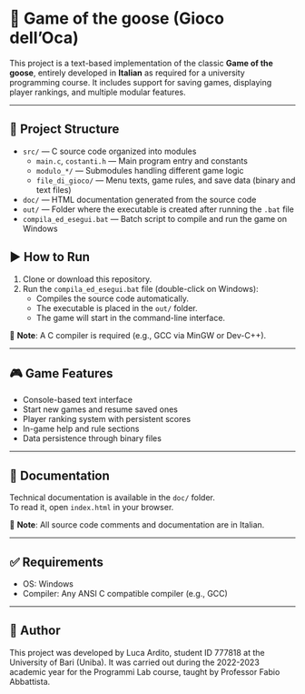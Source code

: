 # 🐍 Game of the goose (Gioco dell’Oca)

This project is a text-based implementation of the classic **Game of the goose**, entirely developed in **Italian** as required for a university programming course. It includes support for saving games, displaying player rankings, and multiple modular features.

---

## 📁 Project Structure

- `src/` — C source code organized into modules  
  - `main.c`, `costanti.h` — Main program entry and constants  
  - `modulo_*/` — Submodules handling different game logic  
  - `file_di_gioco/` — Menu texts, game rules, and save data (binary and text files)
- `doc/` — HTML documentation generated from the source code
- `out/` — Folder where the executable is created after running the `.bat` file
- `compila_ed_esegui.bat` — Batch script to compile and run the game on Windows

## ▶️ How to Run

1. Clone or download this repository.
2. Run the `compila_ed_esegui.bat` file (double-click on Windows):
   - Compiles the source code automatically.
   - The executable is placed in the `out/` folder.
   - The game will start in the command-line interface.

📌 **Note**: A C compiler is required (e.g., GCC via MinGW or Dev-C++).

---

## 🎮 Game Features

- Console-based text interface
- Start new games and resume saved ones
- Player ranking system with persistent scores
- In-game help and rule sections
- Data persistence through binary files

---

## 📄 Documentation

Technical documentation is available in the `doc/` folder.  
To read it, open `index.html` in your browser.

📝 **Note**: All source code comments and documentation are in Italian.

---

## ✅ Requirements

- OS: Windows
- Compiler: Any ANSI C compatible compiler (e.g., GCC)

---

## 👤 Author

This project was developed by Luca Ardito, student ID 777818 at the University of Bari (Uniba). It was carried out during the 2022-2023 academic year for the Programmi Lab course, taught by Professor Fabio Abbattista.

